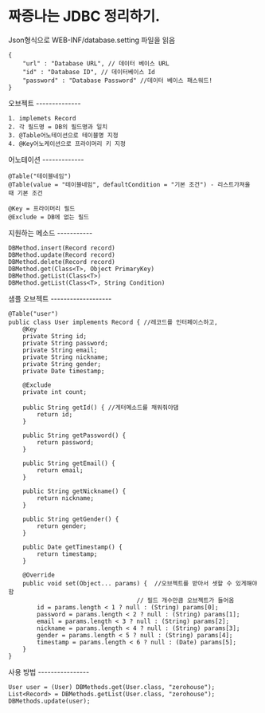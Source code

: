 짜증나는 JDBC 정리하기.
===========

Json형식으로 WEB-INF/database.setting 파일을 읽음

	{
		"url" : "Database URL", // 데이터 베이스 URL
		"id" : "Database ID", // 데이터베이스 Id
		"password" : "Database Password" //데이터 베이스 패스워드!
	}

오브젝트 --------------

	1. implemets Record
	2. 각 필드명 = DB의 필드명과 일치
	3. @Table어노테이션으로 테이블명 지정
	4. @Key어노케이션으로 프라이머리 키 지정

어노테이션 -------------
	
	@Table("테이블네임")
	@Table(value = "테이블네임", defaultCondition = "기본 조건") - 리스트가져올 때 기본 조건
		
	@Key = 프라이머리 필드
	@Exclude = DB에 없는 필드

지원하는 메소드 -----------

	DBMethod.insert(Record record)
	DBMethod.update(Record record)
	DBMethod.delete(Record record)
	DBMethod.get(Class<T>, Object PrimaryKey)
	DBMethod.getList(Class<T>)
	DBMethod.getList(Class<T>, String Condition)

샘플 오브젝트 -------------------

	@Table("user")
	public class User implements Record { //레코드를 인터페이스하고,
		@Key
		private String id;
		private String password;
		private String email;
		private String nickname;
		private String gender;
		private Date timestamp;
		
		@Exclude
		private int count;
	
		public String getId() { //게터메소드를 채워줘야댐
			return id;
		}
	
		public String getPassword() {
			return password;
		}
	
		public String getEmail() {
			return email;
		}
	
		public String getNickname() {
			return nickname;
		}
	
		public String getGender() {
			return gender;
		}
	
		public Date getTimestamp() {
			return timestamp;
		}
	
		@Override
		public void set(Object... params) {  //오브젝트를 받아서 셋할 수 있게해야함
										// 필드 개수만큼 오브젝트가 들어옴
			id = params.length < 1 ? null : (String) params[0];
			password = params.length < 2 ? null : (String) params[1];
			email = params.length < 3 ? null : (String) params[2];
			nickname = params.length < 4 ? null : (String) params[3];
			gender = params.length < 5 ? null : (String) params[4];
			timestamp = params.length < 6 ? null : (Date) params[5];
		}
	}
	
사용 방법 ----------------

	User user = (User) DBMethods.get(User.class, "zerohouse");
	List<Record> = DBMethods.getList(User.class, "zerohouse");
	DBMethods.update(user);
